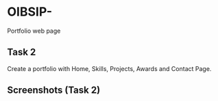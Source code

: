 # OIBSIP-
Portfolio web page

## Task 2
Create a portfolio with Home, Skills, Projects, Awards and Contact Page.

## Screenshots (Task 2)

